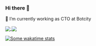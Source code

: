 ### Hi there 👋

<!--
**JoseMPena/JoseMPena** is a ✨ _special_ ✨ repository because its `README.md` (this file) appears on your GitHub profile.

Here are some ideas to get you started:

- 🔭 I’m currently working on ...
- 🌱 I’m currently learning ...
- 👯 I’m looking to collaborate on ...
- 🤔 I’m looking for help with ...
- 💬 Ask me about ...
- 📫 How to reach me: ...
- 😄 Pronouns: ...
- ⚡ Fun fact: ...
-->

🔭 I’m currently working as CTO at Botcity

<a href="https://github.com/josempena/github-readme-stats">
  <img align="center" src="https://github-readme-stats.vercel.app/api?username=josempena&count_private=true&show_icons=true&theme=radical" />
</a>
<a href="https://github.com/josempena/github-readme-stats">
  <img align="center" src="https://github-readme-stats.vercel.app/api/top-langs/?username=josempena&theme=radical" />
</a>

[![Some wakatime stats](https://github-readme-stats.vercel.app/api/wakatime?username=JoseMPena&theme=radical)](https://github.com/josempena/github-readme-stats)

